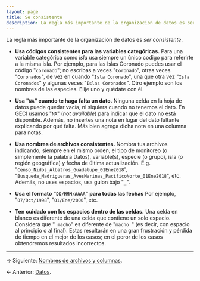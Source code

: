 ```yaml
---
layout: page
title: Se consistente
description: La regla más importante de la organización de datos es ser consistente
---
```


La regla más importante de la organización de datos es *ser consistente*.

- **Usa códigos consistentes para las variables categóricas.** Para una variable categórica como *isla* usa siempre un único codigo para referirte a la misma isla. Por ejemplo, para las Islas Coronado puedes usar el código "`coronado`"; no escribas a veces "`Coronado`", otras veces "`Coronados`", de vez en cuando "`Isla Coronado`", una que otra vez "`Isla Coronados`" y algunas veces "`Islas Coronados`". Otro ejemplo son los nombres de las especies. Elije uno y quédate con él.

- **Usa "`NA`" cuando te haga falta un dato.** Ninguna celda en la hoja de datos puede quedar vacía, ni siquiera cuando no tenemos el dato. En GECI usamos "`NA`" (_not available_) para indicar que el dato no está disponible. Además, no insertes una nota en lugar del dato faltante explicando por qué falta. Más bien agrega dicha nota en una columna para notas.

- **Usa nombres de archivos consistentes.** Nombra tus archivos indicando, siempre en el mismo orden, el tipo de monitoreo (o simplemente la palabra Datos), variable(s), especie (o grupo), isla (o región geográfica) y fecha de última actualización. E.g. "`Censo_Nidos_Albatros_Guadalupe_01Ene2018`", "`Busqueda_Madrigueras_AvesMarinas_PacificoNorte_01Ene2018`", etc. Además, no uses espacios, usa guion bajo "`_`".

- **Usa el formato "`DD/MMM/AAAA`" para todas las fechas** Por ejemplo, "`07/Oct/1998`", "`01/Ene/2000`", etc.

- **Ten cuidado con los espacios dentro de las celdas.** Una celda en blanco es diferente de una celda que contiene un solo espacio. Considera que "` macho`" es diferente de "`macho `" (es decir, con espacio al principio o al final). Estas resultarán en una gran frustración y pérdida de tiempo en el mejor de los casos; en el peror de los casos obtendremos resultados incorrectos.

---

&rarr; Siguiente: [Nombres de archivos y columnas](nomenclatura.html).

&larr; Anterior: [Datos](datos.html).
